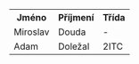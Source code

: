 <table>
	<tbody>
		<tr>
			<th>Jm&eacute;no</th>
			<th>Př&iacute;jmen&iacute;</th>
			<th>Tř&iacute;da</th>
		</tr>
		<tr>
			<td>Miroslav</td>
			<td>Douda</td>
			<td>-</td>
		</tr>
		<tr>
			<td>Adam</td>
			<td>Doležal</td>
			<td>2ITC</td>
		</tr>
	</tbody>
</table>
